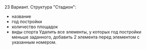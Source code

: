 23 Вариант. Структура "Стадион":
- название
- год постройки
- количество площадок
- виды спорта
Удалить все элементы, у которых год постройки меньше
заданного, добавить 2 элемента перед элементом
с указанным номером.
